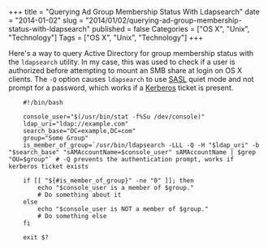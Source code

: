 +++
title = "Querying Ad Group Membership Status With Ldapsearch"
date = "2014-01-02"
slug = "2014/01/02/querying-ad-group-membership-status-with-ldapsearch"
published = false
Categories = ["OS X", "Unix", "Technology"]
Tags = ["OS X", "Unix", "Technology"]
+++

Here's a way to query Active Directory for group membership status with the `ldapsearch` utility. In my case, this was used to check if a user is authorized before attempting to mount an SMB share at login on OS X clients. The `-Q` option causes `ldapsearch` to use [SASL][1] quiet mode and not prompt for a password, which works if a [Kerberos][2] ticket is present.

        #!/bin/bash

        console_user="$(/usr/bin/stat -f%Su /dev/console)"
        ldap_uri="ldap://example.com"
        search_base="DC=example,DC=com"
        group="Some Group"
        is_member_of_group=`/usr/bin/ldapsearch -LLL -Q -H "$ldap_uri" -b "$search_base" "sAMAccountName=$console_user" sAMAccountName | $grep "OU=$group"` # -Q prevents the authentication prompt, works if kerberos ticket exists

        if [[ "${#is_member_of_group}" -ne "0" ]]; then
            echo "$console_user is a member of $group."
            # Do something about it
        else
            echo "$console_user is NOT a member of $group."
            # Do something else
        fi

        exit $?

[1]: http://en.wikipedia.org/wiki/Simple_Authentication_and_Security_Layer
[2]: http://web.mit.edu/~kerberos/
